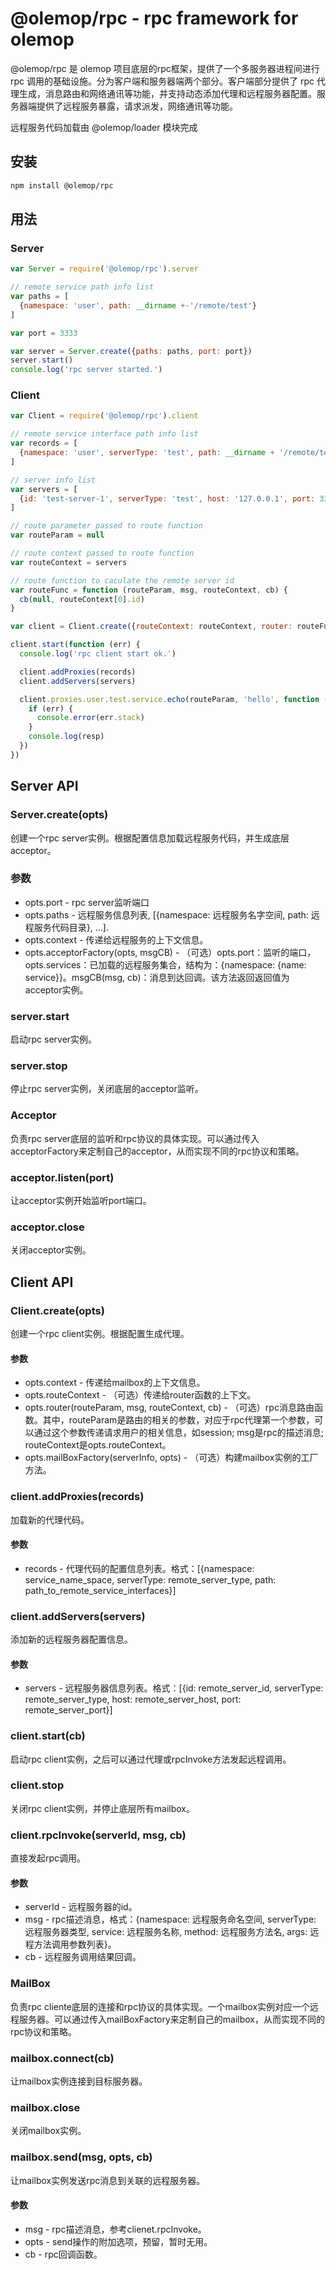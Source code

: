 # @olemop/rpc - rpc framework for olemop

@olemop/rpc 是 olemop 项目底层的rpc框架，提供了一个多服务器进程间进行 rpc 调用的基础设施。分为客户端和服务器端两个部分。客户端部分提供了 rpc 代理生成，消息路由和网络通讯等功能，并支持动态添加代理和远程服务器配置。服务器端提供了远程服务暴露，请求派发，网络通讯等功能。

远程服务代码加载由 @olemop/loader 模块完成

## 安装

```bash
npm install @olemop/rpc
```

## 用法

### Server

```javascript
var Server = require('@olemop/rpc').server

// remote service path info list
var paths = [
  {namespace: 'user', path: __dirname +-'/remote/test'}
]

var port = 3333

var server = Server.create({paths: paths, port: port})
server.start()
console.log('rpc server started.')
```

### Client

```javascript
var Client = require('@olemop/rpc').client

// remote service interface path info list
var records = [
  {namespace: 'user', serverType: 'test', path: __dirname + '/remote/test'}
]

// server info list
var servers = [
  {id: 'test-server-1', serverType: 'test', host: '127.0.0.1', port: 3333}
]

// route parameter passed to route function
var routeParam = null

// route context passed to route function
var routeContext = servers

// route function to caculate the remote server id
var routeFunc = function (routeParam, msg, routeContext, cb) {
  cb(null, routeContext[0].id)
}

var client = Client.create({routeContext: routeContext, router: routeFunc})

client.start(function (err) {
  console.log('rpc client start ok.')

  client.addProxies(records)
  client.addServers(servers)

  client.proxies.user.test.service.echo(routeParam, 'hello', function (err, resp) {
    if (err) {
      console.error(err.stack)
    }
    console.log(resp)
  })
})
```

## Server API

### Server.create(opts)

创建一个rpc server实例。根据配置信息加载远程服务代码，并生成底层acceptor。

### 参数

- opts.port - rpc server监听端口
- opts.paths - 远程服务信息列表, [{namespace: 远程服务名字空间, path: 远程服务代码目录}, ...].
- opts.context - 传递给远程服务的上下文信息。
- opts.acceptorFactory(opts, msgCB) - （可选）opts.port：监听的端口，opts.services：已加载的远程服务集合，结构为：{namespace: {name: service}}。msgCB(msg, cb)：消息到达回调。该方法返回返回值为acceptor实例。

### server.start

启动rpc server实例。

### server.stop

停止rpc server实例，关闭底层的acceptor监听。

### Acceptor

负责rpc server底层的监听和rpc协议的具体实现。可以通过传入acceptorFactory来定制自己的acceptor，从而实现不同的rpc协议和策略。

### acceptor.listen(port)

让acceptor实例开始监听port端口。

### acceptor.close

关闭acceptor实例。

## Client API

### Client.create(opts)

创建一个rpc client实例。根据配置生成代理。

#### 参数

- opts.context - 传递给mailbox的上下文信息。
- opts.routeContext - （可选）传递给router函数的上下文。
- opts.router(routeParam, msg, routeContext, cb) - （可选）rpc消息路由函数。其中，routeParam是路由的相关的参数，对应于rpc代理第一个参数，可以通过这个参数传递请求用户的相关信息，如session; msg是rpc的描述消息; routeContext是opts.routeContext。
- opts.mailBoxFactory(serverInfo, opts) - （可选）构建mailbox实例的工厂方法。

### client.addProxies(records)

加载新的代理代码。

#### 参数

- records - 代理代码的配置信息列表。格式：[{namespace: service_name_space, serverType: remote_server_type, path: path_to_remote_service_interfaces}]

### client.addServers(servers)

添加新的远程服务器配置信息。

#### 参数

- servers - 远程服务器信息列表。格式：[{id: remote_server_id, serverType: remote_server_type, host: remote_server_host, port: remote_server_port}]

### client.start(cb)

启动rpc client实例，之后可以通过代理或rpcInvoke方法发起远程调用。

### client.stop

关闭rpc client实例，并停止底层所有mailbox。

### client.rpcInvoke(serverId, msg, cb)

直接发起rpc调用。

#### 参数

- serverId - 远程服务器的id。
- msg - rpc描述消息，格式：{namespace: 远程服务命名空间, serverType: 远程服务器类型, service: 远程服务名称, method: 远程服务方法名, args: 远程方法调用参数列表}。
- cb - 远程服务调用结果回调。

### MailBox

负责rpc cliente底层的连接和rpc协议的具体实现。一个mailbox实例对应一个远程服务器。可以通过传入mailBoxFactory来定制自己的mailbox，从而实现不同的rpc协议和策略。

### mailbox.connect(cb)

让mailbox实例连接到目标服务器。

### mailbox.close

关闭mailbox实例。

### mailbox.send(msg, opts, cb)

让mailbox实例发送rpc消息到关联的远程服务器。

#### 参数

- msg - rpc描述消息，参考clienet.rpcInvoke。
- opts - send操作的附加选项，预留，暂时无用。
- cb - rpc回调函数。
